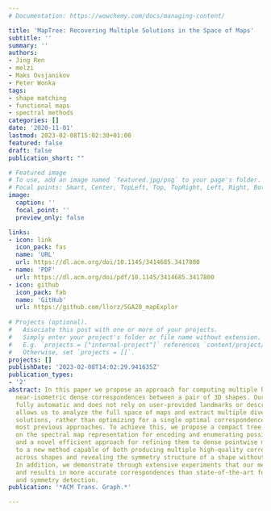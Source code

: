 ```yaml
---
# Documentation: https://wowchemy.com/docs/managing-content/

title: 'MapTree: Recovering Multiple Solutions in the Space of Maps'
subtitle: ''
summary: ''
authors:
- Jing Ren
- melzi
- Maks Ovsjanikov
- Peter Wonka
tags:
- shape matching
- functional maps
- spectral methods
categories: []
date: '2020-11-01'
lastmod: 2023-02-08T15:02:30+01:00
featured: false
draft: false
publication_short: ""

# Featured image
# To use, add an image named `featured.jpg/png` to your page's folder.
# Focal points: Smart, Center, TopLeft, Top, TopRight, Left, Right, BottomLeft, Bottom, BottomRight.
image:
  caption: ''
  focal_point: ''
  preview_only: false

links:
- icon: link
  icon_pack: fas
  name: 'URL'
  url: https://dl.acm.org/doi/10.1145/3414685.3417800
- name: 'PDF'
  url: https://dl.acm.org/doi/pdf/10.1145/3414685.3417800
- icon: github
  icon_pack: fab
  name: 'GitHub'
  url: https://github.com/llorz/SGA20_mapExplor
    
# Projects (optional).
#   Associate this post with one or more of your projects.
#   Simply enter your project's folder or file name without extension.
#   E.g. `projects = ["internal-project"]` references `content/project/deep-learning/index.md`.
#   Otherwise, set `projects = []`.
projects: []
publishDate: '2023-02-08T14:02:29.941635Z'
publication_types:
- '2'
abstract: In this paper we propose an approach for computing multiple high-quality
  near-isometric dense correspondences between a pair of 3D shapes. Our method is
  fully automatic and does not rely on user-provided landmarks or descriptors. This
  allows us to analyze the full space of maps and extract multiple diverse and accurate
  solutions, rather than optimizing for a single optimal correspondence as done in
  most previous approaches. To achieve this, we propose a compact tree structure based
  on the spectral map representation for encoding and enumerating possible rough initializations,
  and a novel efficient approach for refining them to dense pointwise maps. This leads
  to a new method capable of both producing multiple high-quality correspondences
  across shapes and revealing the symmetry structure of a shape without a priori information.
  In addition, we demonstrate through extensive experiments that our method is robust
  and results in more accurate correspondences than state-of-the-art for shape matching
  and symmetry detection.
publication: '*ACM Trans. Graph.*'

---
```

